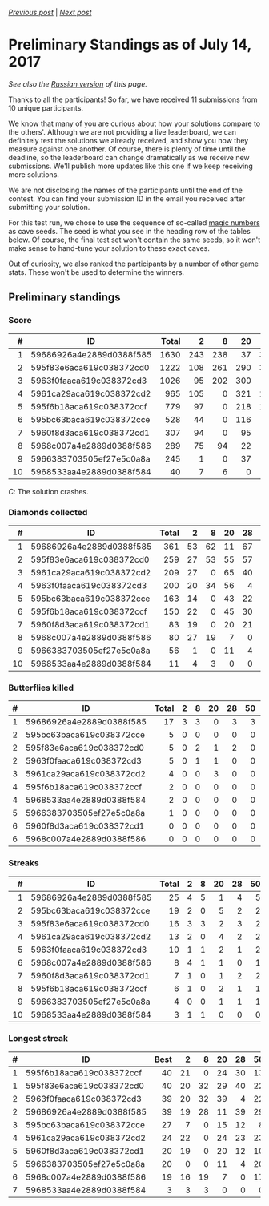 *[Previous post](01-rules.md)* | *[Next post](03-preliminary-standings-2017-07-26.md)*

# Preliminary Standings as of July 14, 2017

*See also the [Russian version](https://habrahabr.ru/company/hola/blog/333390/) of this page.*

Thanks to all the participants! So far, we have received 11 submissions from 10 unique participants.

We know that many of you are curious about how your solutions compare to the others'. Although we are not providing a live leaderboard, we can definitely test the solutions we already received, and show you how they measure against one another. Of course, there is plenty of time until the deadline, so the leaderboard can change dramatically as we receive new submissions. We'll publish more updates like this one if we keep receiving more solutions.

We are not disclosing the names of the participants until the end of the contest. You can find your submission ID in the email you received after submitting your solution.

For this test run, we chose to use the sequence of so-called [magic numbers](https://oeis.org/A018226) as cave seeds. The seed is what you see in the heading row of the tables below. Of course, the final test set won't contain the same seeds, so it won't make sense to hand-tune your solution to these exact caves.

Out of curiosity, we also ranked the participants by a number of other game stats. These won't be used to determine the winners.

## Preliminary standings

### Score

|  # | ID                       | Total |    2 |    8 |   20 |   28 |   50 |   82 |  126 |
|---:|--------------------------|------:|-----:|-----:|-----:|-----:|-----:|-----:|-----:|
|  1 | 59686926a4e2889d0388f585 |  1630 |  243 |  238 |   37 |  337 |  268 |  309 |  198 |
|  2 | 595f83e6aca619c038372cd0 |  1222 |  108 |  261 |  290 |  302 |  135 |   23 |  103 |
|  3 | 5963f0faaca619c038372cd3 |  1026 |   95 |  202 |  300 |    7 |  134 |   62 |  226 |
|  4 | 5961ca29aca619c038372cd2 |   965 |  105 |    0 |  321 |  194 |  158 |   84 |  103 |
|  5 | 595f6b18aca619c038372ccf |   779 |   97 |    0 |  218 |  157 |   52 |  *C* |  255 |
|  6 | 595bc63baca619c038372cce |   528 |   44 |    0 |  116 |   63 |   29 |  216 |   60 |
|  7 | 5960f8d3aca619c038372cd1 |   307 |   94 |    0 |   95 |   62 |   48 |    6 |    2 |
|  8 | 5968c007a4e2889d0388f586 |   289 |   75 |   94 |   22 |    0 |   73 |   24 |    1 |
|  9 | 5966383703505ef27e5c0a8a |   245 |    1 |    0 |   37 |    7 |   95 |  104 |    1 |
| 10 | 5968533aa4e2889d0388f584 |    40 |    7 |    6 |    0 |    0 |    1 |    0 |   26 |

*C*: The solution crashes.

### Diamonds collected

|  # | ID                       | Total |    2 |    8 |   20 |   28 |   50 |   82 |  126 |
|---:|--------------------------|------:|-----:|-----:|-----:|-----:|-----:|-----:|-----:|
|  1 | 59686926a4e2889d0388f585 |   361 |   53 |   62 |   11 |   67 |   63 |   64 |   41 |
|  2 | 595f83e6aca619c038372cd0 |   259 |   27 |   53 |   55 |   57 |   34 |    8 |   25 |
|  3 | 5961ca29aca619c038372cd2 |   209 |   27 |    0 |   65 |   40 |   34 |   18 |   25 |
|  4 | 5963f0faaca619c038372cd3 |   200 |   20 |   34 |   56 |    4 |   33 |   13 |   40 |
|  5 | 595bc63baca619c038372cce |   163 |   14 |    0 |   43 |   22 |   11 |   56 |   17 |
|  6 | 595f6b18aca619c038372ccf |   150 |   22 |    0 |   45 |   30 |   13 |  *C* |   40 |
|  7 | 5960f8d3aca619c038372cd1 |    83 |   19 |    0 |   20 |   21 |   18 |    3 |    2 |
|  8 | 5968c007a4e2889d0388f586 |    80 |   27 |   19 |    7 |    0 |   17 |    9 |    1 |
|  9 | 5966383703505ef27e5c0a8a |    56 |    1 |    0 |   11 |    4 |   20 |   19 |    1 |
| 10 | 5968533aa4e2889d0388f584 |    11 |    4 |    3 |    0 |    0 |    1 |    0 |    3 |

### Butterflies killed

|  # | ID                       | Total |    2 |    8 |   20 |   28 |   50 |   82 |  126 |
|---:|--------------------------|------:|-----:|-----:|-----:|-----:|-----:|-----:|-----:|
|  1 | 59686926a4e2889d0388f585 |    17 |    3 |    3 |    0 |    3 |    3 |    3 |    2 |
|  2 | 595bc63baca619c038372cce |     5 |    0 |    0 |    0 |    0 |    0 |    3 |    2 |
|  2 | 595f83e6aca619c038372cd0 |     5 |    0 |    2 |    1 |    2 |    0 |    0 |    0 |
|  2 | 5963f0faaca619c038372cd3 |     5 |    0 |    1 |    1 |    0 |    0 |    1 |    2 |
|  3 | 5961ca29aca619c038372cd2 |     4 |    0 |    0 |    3 |    0 |    0 |    1 |    0 |
|  4 | 595f6b18aca619c038372ccf |     2 |    0 |    0 |    0 |    0 |    0 |  *C* |    2 |
|  4 | 5968533aa4e2889d0388f584 |     2 |    0 |    0 |    0 |    0 |    0 |    0 |    2 |
|  5 | 5966383703505ef27e5c0a8a |     1 |    0 |    0 |    0 |    0 |    0 |    1 |    0 |
|  6 | 5960f8d3aca619c038372cd1 |     0 |    0 |    0 |    0 |    0 |    0 |    0 |    0 |
|  6 | 5968c007a4e2889d0388f586 |     0 |    0 |    0 |    0 |    0 |    0 |    0 |    0 |

### Streaks

|  # | ID                       | Total |    2 |    8 |   20 |   28 |   50 |   82 |  126 |
|---:|--------------------------|------:|-----:|-----:|-----:|-----:|-----:|-----:|-----:|
|  1 | 59686926a4e2889d0388f585 |    25 |    4 |    5 |    1 |    4 |    5 |    4 |    2 |
|  2 | 595bc63baca619c038372cce |    19 |    2 |    0 |    5 |    2 |    2 |    6 |    2 |
|  3 | 595f83e6aca619c038372cd0 |    16 |    3 |    3 |    2 |    3 |    2 |    1 |    2 |
|  4 | 5961ca29aca619c038372cd2 |    13 |    2 |    0 |    4 |    2 |    2 |    1 |    2 |
|  5 | 5963f0faaca619c038372cd3 |    10 |    1 |    1 |    2 |    1 |    2 |    1 |    2 |
|  6 | 5968c007a4e2889d0388f586 |     8 |    4 |    1 |    1 |    0 |    1 |    1 |    0 |
|  7 | 5960f8d3aca619c038372cd1 |     7 |    1 |    0 |    1 |    2 |    2 |    1 |    0 |
|  8 | 595f6b18aca619c038372ccf |     6 |    1 |    0 |    2 |    1 |    1 |  *C* |    1 |
|  9 | 5966383703505ef27e5c0a8a |     4 |    0 |    0 |    1 |    1 |    1 |    1 |    0 |
| 10 | 5968533aa4e2889d0388f584 |     3 |    1 |    1 |    0 |    0 |    0 |    0 |    1 |

### Longest streak

|  # | ID                       |  Best |    2 |    8 |   20 |   28 |   50 |   82 |  126 |
|---:|--------------------------|------:|-----:|-----:|-----:|-----:|-----:|-----:|-----:|
|  1 | 595f6b18aca619c038372ccf |    40 |   21 |    0 |   24 |   30 |   13 |  *C* |   40 |
|  1 | 595f83e6aca619c038372cd0 |    40 |   20 |   32 |   29 |   40 |   22 |    8 |   21 |
|  2 | 5963f0faaca619c038372cd3 |    39 |   20 |   32 |   39 |    4 |   22 |   13 |   34 |
|  2 | 59686926a4e2889d0388f585 |    39 |   19 |   28 |   11 |   39 |   29 |   36 |   25 |
|  3 | 595bc63baca619c038372cce |    27 |    7 |    0 |   15 |   12 |    8 |   27 |   10 |
|  4 | 5961ca29aca619c038372cd2 |    24 |   22 |    0 |   24 |   23 |   23 |   18 |   21 |
|  5 | 5960f8d3aca619c038372cd1 |    20 |   19 |    0 |   20 |   12 |   10 |    3 |    0 |
|  5 | 5966383703505ef27e5c0a8a |    20 |    0 |    0 |   11 |    4 |   20 |   19 |    0 |
|  6 | 5968c007a4e2889d0388f586 |    19 |   16 |   19 |    7 |    0 |   17 |    9 |    0 |
|  7 | 5968533aa4e2889d0388f584 |     3 |    3 |    3 |    0 |    0 |    0 |    0 |    3 |

